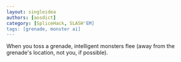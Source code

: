 ```yaml
---
layout: singleidea
authors: [aosdict]
category: [SpliceHack, SLASH'EM]
tags: [grenade, monster ai]
---
```

When you toss a grenade, intelligent monsters flee (away from the grenade's location, not you, if possible).

